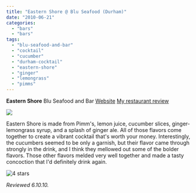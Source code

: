 ```yaml
---
title: "Eastern Shore @ Blu Seafood (Durham)"
date: "2010-06-21"
categories:
  - "bars"
  - "bars"
tags:
  - "blu-seafood-and-bar"
  - "cocktail"
  - "cucumber"
  - "durham-cocktail"
  - "eastern-shore"
  - "ginger"
  - "lemongrass"
  - "pimms"
---
```


**Eastern Shore** Blu Seafood and Bar [Website](http://bluseafoodandbar.com/) [My restaurant review](http://www.thegourmez.com/?p=1326)

![](http://www.thegourmez.com/gourmez/photos/blu07.JPG)

Eastern Shore is made from Pimm's, lemon juice, cucumber slices, ginger-lemongrass syrup, and a splash of ginger ale. All of those flavors come together to create a vibrant cocktail that's worth your money. Interestingly, the cucumbers seemed to be only a garnish, but their flavor came through strongly in the drink, and I think they mellowed out some of the bolder flavors. Those other flavors melded very well together and made a tasty concoction that I'd definitely drink again.




<div class="caption">

![4 stars](http://s3.amazonaws.com/thegourmez-wpmedia/2009/02/rating_truffle1.gif "rating_truffle1")</div>


_Reviewed 6.10.10._
